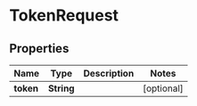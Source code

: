 
# TokenRequest

## Properties
Name | Type | Description | Notes
------------ | ------------- | ------------- | -------------
**token** | **String** |  |  [optional]



